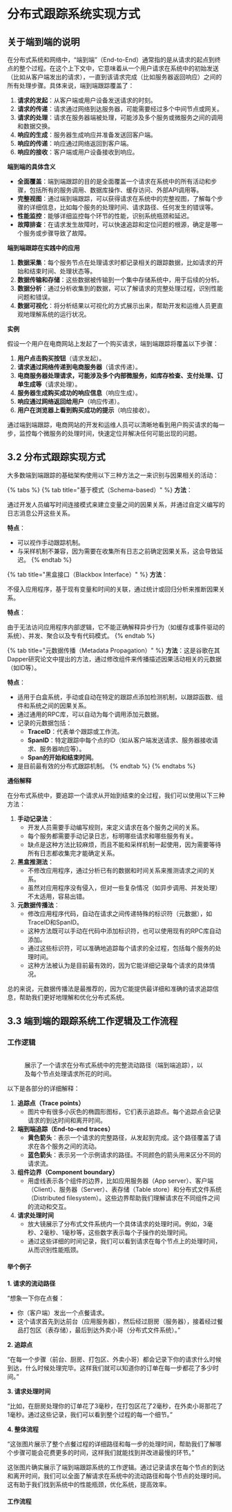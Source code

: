 # 分布式跟踪系统实现方式

## 关于端到端的说明 <a href="#id-31-guan-yu-duan-dao-duan-de-shuo-ming-22" id="id-31-guan-yu-duan-dao-duan-de-shuo-ming-22"></a>

在分布式系统和网络中，“端到端”（End-to-End）通常指的是从请求的起点到终点的整个过程。在这个上下文中，它意味着从一个用户请求在系统中的初始发送（比如从客户端发出的请求），一直到该请求完成（比如服务器返回响应）之间的所有处理步骤。具体来说，端到端跟踪覆盖了：

1. **请求的发起**：从客户端或用户设备发送请求的时刻。
2. **请求的传递**：请求通过网络到达服务器，可能需要经过多个中间节点或网关。
3. **请求的处理**：请求在服务器端被处理，可能涉及多个服务或微服务之间的调用和数据交换。
4. **响应的生成**：服务器生成响应并准备发送回客户端。
5. **响应的传递**：响应通过网络返回到客户端。
6. **响应的接收**：客户端或用户设备接收到响应。

**端到端的具体含义**



* **全面覆盖**：端到端跟踪的目的是全面覆盖一个请求在系统中的所有活动和步骤，包括所有的服务调用、数据库操作、缓存访问、外部API调用等。
* **完整视图**：通过端到端跟踪，可以获得请求在系统中的完整视图，了解每个步骤的详细信息，比如每个服务的处理时间、请求路径、任何发生的错误等。
* **性能监控**：能够详细监控每个环节的性能，识别系统瓶颈和延迟。
* **故障排查**：在请求发生故障时，可以快速追踪和定位问题的根源，确定是哪一个服务或步骤导致了故障。

**端到端跟踪在实践中的应用**

1. **数据采集**：每个服务节点在处理请求时都记录相关的跟踪数据，比如请求的开始和结束时间、处理状态等。
2. **数据传输和存储**：这些数据被传输到一个集中存储系统中，用于后续的分析。
3. **数据分析**：通过分析收集到的数据，可以了解请求的完整处理过程，识别性能问题和错误。
4. **数据可视化**：将分析结果以可视化的方式展示出来，帮助开发和运维人员更直观地理解系统的运行状况。

**实例**

假设一个用户在电商网站上发起了一个购买请求，端到端跟踪将覆盖以下步骤：

1. **用户点击购买按钮**（请求发起）。
2. **请求通过网络传递到电商服务器**（请求传递）。
3. **电商服务器处理请求，可能涉及多个内部微服务，如库存检查、支付处理、订单生成等**（请求处理）。
4. **服务器生成购买成功的响应信息**（响应生成）。
5. **响应通过网络返回给用户**（响应传递）。
6. **用户在浏览器上看到购买成功的提示**（响应接收）。

通过端到端跟踪，电商网站的开发和运维人员可以清晰地看到用户购买请求的每一步，监控每个微服务的处理时间，快速定位并解决任何可能出现的问题。

## 3.2 分布式跟踪实现方式 <a href="#id-32-fen-bu-shi-gen-zong-shi-xian-fang-shi-33" id="id-32-fen-bu-shi-gen-zong-shi-xian-fang-shi-33"></a>

大多数端到端跟踪的基础架构使用以下三种方法之一来识别与因果相关的活动：

{% tabs %}
{% tab title="基于模式（Schema-based）" %}
**方法**：

通过开发人员编写时间连接模式来建立变量之间的因果关系，并通过自定义编写的日志消息公开这些关系。

**特点**：

* 可以视作手动跟踪机制。
* 与采样机制不兼容，因为需要在收集所有日志之前确定因果关系，这会导致延迟。
{% endtab %}

{% tab title="黑盒接口（Blackbox Interface）" %}
**方法**：

不侵入应用程序，基于现有变量和时间的关联，通过统计或回归分析来推断因果关系。

**特点**：

由于无法访问应用程序内部逻辑，它不能正确解释异步行为（如缓存或事件驱动的系统）、并发、聚合以及专有代码模式。
{% endtab %}

{% tab title="元数据传播（Metadata Propagation）" %}
**方法**：这是谷歌在其Dapper研究论文中提出的方法，通过修改组件来传播描述因果活动相关的元数据（如ID等）。

**特点**：

* 适用于白盒系统，手动或自动在特定的跟踪点添加检测机制，以跟踪函数、组件和系统之间的因果关系。
* 通过通用的RPC库，可以自动为每个调用添加元数据。
* 记录的元数据包括：
  * **TraceID**：代表单个跟踪或工作流。
  * **SpanID**：特定跟踪中每个点的ID（如从客户端发送请求、服务器接收请求、服务器响应等）。
  * **Span的开始和结束时间**。
* 是目前最有效的分布式跟踪机制。
{% endtab %}
{% endtabs %}

**通俗解释**

在分布式系统中，要追踪一个请求从开始到结束的全过程，我们可以使用以下三种方法：

1. **手动记录法**：
   * 开发人员需要手动编写规则，来定义请求在各个服务之间的关系。
   * 每个服务都需要手动记录日志，标明哪些请求和哪些服务有关。
   * 缺点是这种方法比较麻烦，而且不能和采样机制一起使用，因为需要等待所有日志都收集完才能确定关系。
2. **黑盒推测法**：
   * 不修改应用程序，通过分析已有的数据和时间关系来推测请求之间的关系。
   * 虽然对应用程序没有侵入，但对一些复杂情况（如异步调用、并发处理）不太适用，容易出错。
3. **元数据传播法**：
   * 修改应用程序代码，自动在请求之间传递特殊的标识符（元数据），如TraceID和SpanID。
   * 这种方法既可以手动在代码中添加标识符，也可以使用现有的RPC库自动添加。
   * 通过这些标识符，可以准确地追踪每个请求的全过程，包括每个服务的处理时间。
   * 这种方法被认为是目前最有效的，因为它能详细记录每个请求的具体情况。

总的来说，元数据传播法是最推荐的，因为它能提供最详细和准确的请求追踪信息，帮助我们更好地理解和优化分布式系统。

## 3.3 端到端的跟踪系统工作逻辑及工作流程 <a href="#id-33-duan-dao-duan-de-gen-zong-xi-tong-gong-zuo-luo-ji-ji-gong-zuo-liu-cheng-45" id="id-33-duan-dao-duan-de-gen-zong-xi-tong-gong-zuo-luo-ji-ji-gong-zuo-liu-cheng-45"></a>

### 工作逻辑 <a href="#id-331-gong-zuo-luo-ji-46" id="id-331-gong-zuo-luo-ji-46"></a>

<figure><img src="../../../../.gitbook/assets/image (7) (1) (1).png" alt=""><figcaption><p>展示了一个请求在分布式系统中的完整流动路径（端到端追踪），以及每个节点处理请求所花的时间。</p></figcaption></figure>

以下是各部分的详细解释：

1. **追踪点（Trace points）**
   * 图片中有很多小灰色的椭圆形图标，它们表示追踪点。每个追踪点会记录请求的到达时间和离开时间。
2. **端到端追踪（End-to-end traces）**
   * **黄色箭头**：表示一个请求的完整路径，从发起到完成。这个路径覆盖了请求在各个服务之间的流动。
   * **蓝色箭头**：表示另一个示例请求的路径。不同颜色的箭头用来区分不同的请求流。
3. **组件边界（Component boundary）**
   * 用虚线表示各个组件的边界，比如应用服务器（App server）、客户端（Client）、服务器（Server）、表存储（Table store）和分布式文件系统（Distributed filesystem）。这些边界帮助我们理解请求在不同组件之间的流动和交互。
4. **请求处理时间**
   * 放大镜展示了分布式文件系统内一个具体请求的处理时间。例如，3毫秒、2毫秒、1毫秒等，这些数字表示每个子操作的处理时间。
   * 通过这些详细的时间记录，我们可以看到请求在每个节点上的处理时间，从而识别性能瓶颈。

#### 举个例子

**1. 请求的流动路径**

“想象一下你在点餐：

* 你（客户端）发出一个点餐请求。
* 这个请求首先到达前台（应用服务器），然后经过厨房（服务器），接着经过餐品打包区（表存储），最后到达外卖小哥（分布式文件系统）。”

**2. 追踪点**

“在每一个步骤（前台、厨房、打包区、外卖小哥）都会记录下你的请求什么时候到达，什么时候处理完毕。这样我们就可以知道你的订单在每一步都花了多少时间。”

**3. 请求处理时间**

“比如，在厨房处理你的订单花了3毫秒，在打包区花了2毫秒，在外卖小哥那花了1毫秒。通过这些记录，我们可以看到整个过程的每一个细节。”

**4. 整体流程**

“这张图片展示了整个点餐过程的详细路径和每一步的处理时间，帮助我们了解哪个步骤可能会花费更多的时间，这样我们就能找到并改进最慢的环节。”

这张图片确实展示了端到端跟踪系统的工作逻辑。通过记录请求在每个节点的到达和离开时间，我们可以全面了解请求在系统中的流动路径和每个节点的处理时间。这有助于我们找到系统中的性能瓶颈，优化系统，提高效率。

#### 工作流程

<figure><img src="../../../../.gitbook/assets/image (1) (1) (1) (1) (1).png" alt=""><figcaption></figcaption></figure>
